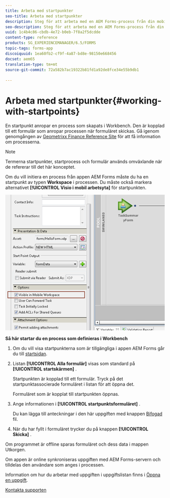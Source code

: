 ```yaml
---
title: Arbeta med startpunkter
seo-title: Arbeta med startpunkter
description: Steg för att arbeta med en AEM Forms-process från din mobila enhet som definieras i Workbench.
seo-description: Steg för att arbeta med en AEM Forms-process från din mobila enhet som definieras i Workbench.
uuid: 1c4b4c86-cbdb-4e72-b0eb-7f8a2f5dcdde
content-type: reference
products: SG_EXPERIENCEMANAGER/6.5/FORMS
topic-tags: forms-app
discoiquuid: 1ea60fb2-cf9f-4a87-bd8e-98150e668456
docset: aem65
translation-type: tm+mt
source-git-commit: 72a582b7ac19322b81fd1a92de8fce34e55b9db1

---
```



# Arbeta med startpunkter{#working-with-startpoints}

En startpunkt anropar en process som skapats i Workbench. Den är kopplad till ett formulär som anropar processen när formuläret skickas. Gå igenom genomgången av [Geometrixx Finance Reference Site](../../forms/using/finance-reference-site-walkthrough.md) för att få information om processerna.

>[!NOTE]
>
>Termerna startpunkter, startprocess och formulär används omväxlande när de refererar till det här konceptet.

Om du vill initiera en process från appen AEM Forms måste du ha en startpunkt av typen **Workspace** i processen. Du måste också markera alternativet **[!UICONTROL Visio i mobil arbetsyta]** för startpunkten.

![mws_startpoint_select_option](assets/mws_startpoint_select_option.png)

**Så här startar du en process som definieras i Workbench**

1. Om du vill visa startpunkterna som är tillgängliga i appen AEM Forms går du till [startsidan](../../forms/using/home-screen.md).
1. Listan **[!UICONTROL Alla formulär]** visas som standard på **[!UICONTROL startskärmen]** .

   Startpunkten är kopplad till ett formulär. Tryck på det startpunktassocierade formuläret i listan för att öppna det.

   Formuläret som är kopplat till startpunkten öppnas.

1. Ange informationen i **[!UICONTROL startpunktsformuläret]** .

   Du kan lägga till anteckningar i den här uppgiften med knappen [Bifogad](../../forms/using/add-attachments.md) fil.

1. När du har fyllt i formuläret trycker du på knappen **[!UICONTROL Skicka]** .

Om programmet är offline sparas formuläret och dess data i mappen Utkorgen.

Om appen är online synkroniseras uppgiften med AEM Forms-servern och tilldelas den användare som anges i processen.

Information om hur du arbetar med uppgiften i uppgiftslistan finns i [Öppna en uppgift](/help/forms/using/open-task.md).

[Kontakta supporten](https://www.adobe.com/account/sign-in.supportportal.html)
